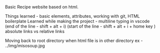Basic Recipe website based on html. 

Things learned - basic elements, attributes, working with git, HTML boilerplate
Learned while making the project - multiline typing in vscode 
(end of the line - shift + alt + i)
(start of the line - shift + alt + i + home key )
absolute links vs relative links

Moving back to root directory when html file is in other directory 
ex - ../img/misosoup.jpg
